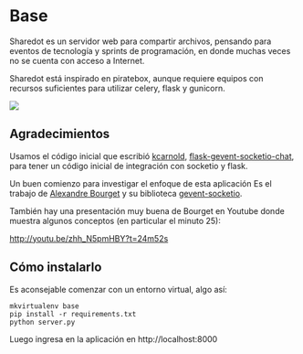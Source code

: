 Base
====

Sharedot es un servidor web para compartir archivos, pensando para eventos de
tecnología y sprints de programación, en donde muchas veces no se cuenta con
acceso a Internet.

Sharedot está inspirado en piratebox, aunque requiere equipos con recursos
suficientes para utilizar celery, flask y gunicorn.

![](https://raw.github.com/hugoruscitti/base/master/preview.png)


Agradecimientos
---------------

Usamos el código inicial que escribió [kcarnold](https://github.com/kcarnold),
[flask-gevent-socketio-chat](https://github.com/kcarnold/flask-gevent-socketio-chat),
para tener un código inicial de integración con socketio y flask.


Un buen comienzo para investigar el enfoque de esta aplicación Es
el trabajo de [Alexandre Bourget](https://github.com/abourget) y su biblioteca
[gevent-socketio](https://github.com/abourget/gevent-socketio).

También hay una presentación muy buena de Bourget en Youtube donde
muestra algunos conceptos (en particular el minuto 25):

http://youtu.be/zhh_N5pmHBY?t=24m52s

Cómo instalarlo
---------------

Es aconsejable comenzar con un entorno virtual, algo así:

    mkvirtualenv base
    pip install -r requirements.txt
    python server.py

Luego ingresa en la aplicación en http://localhost:8000

